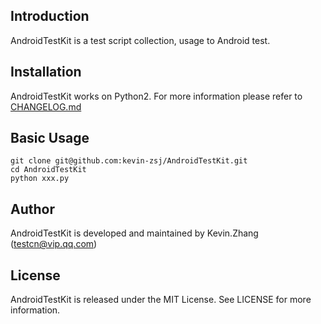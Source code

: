 ## Introduction
AndroidTestKit is a test script collection, usage to Android test.

## Installation
AndroidTestKit works on Python2. For more information please refer to [CHANGELOG.md](https://github.com/kevin-zsj/AndroidTestKit/blob/master/CHANGELOG.md)

## Basic Usage
```
git clone git@github.com:kevin-zsj/AndroidTestKit.git
cd AndroidTestKit
python xxx.py
```

## Author
AndroidTestKit is developed and maintained by Kevin.Zhang ([testcn@vip.qq.com](testcn@vip.qq.com))

## License
AndroidTestKit is released under the MIT License. See LICENSE for more information.